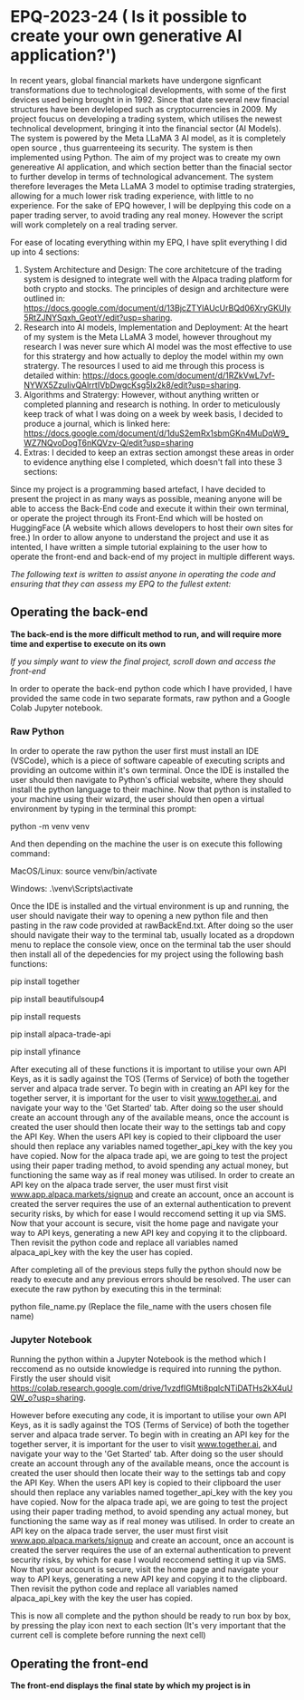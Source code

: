 # EPQ-2023-24 ( Is it possible to create your own generative AI application?')
In recent years, global financial markets have undergone signficant transformations due to technological developments, with some of the first devices used being brought in in 1992. Since that date several new finacial structures have been devleloped such as cryptocurrencies in 2009. My project foucus on developing a trading system, which utilises the newest technolical development, bringing it into the financial sector (AI Models). The system is powered by the Meta LLaMA 3 AI model, as it is completely open source , thus guarrenteeing its security. The system is then implemented using Python. The aim of my project was to create my own genereative AI application, and which section better than the finacial sector to further develop in terms of technological advancement. The system therefore leverages the Meta LLaMA 3 model to optimise trading stratergies, allowing for a much lower risk trading experience, with little to no experience. For the sake of EPQ however, I will be deplpying this code on a paper trading server, to avoid trading any real money. However the script will work completely on a real trading server.

For ease of locating everything within my EPQ, I have split everything I did up into 4 sections:

1. System Architecture and Design: The core architetcure of the trading system is designed to integrate well with the Alpaca trading platform for both crypto and stocks. The principles of design and architecture were outlined in: https://docs.google.com/document/d/13BjcZTYlAUcUrBQd06XryGKUly5RtZJNYSqxh_GeotY/edit?usp=sharing.
2. Research into AI models, Implementation and Deployment: At the heart of my system is the Meta LLaMA 3 model, however throughout my research I was never sure which AI model was the most effective to use for this stratergy and how actually to deploy the model within my own stratergy. The resources I used to aid me through this process is detailed within: https://docs.google.com/document/d/1RZkVwL7vf-NYWX5ZzuIivQAlrrtIVbDwgcKsg5lx2k8/edit?usp=sharing.
3. Algorithms and Stratergy: However, without anything written or completed planning and research is nothing. In order to meticulously keep track of what I was doing on a week by week basis, I decided to produce a journal, which is linked here: https://docs.google.com/document/d/1duS2emRx1sbmGKn4MuDqW9_WZ7NQvoDogT6nKQVzv-Q/edit?usp=sharing
4. Extras: I decided to keep an extras section amongst these areas in order to evidence anything else I completed, which doesn't fall into these 3 sections: 

Since my project is a programming based artefact, I have decided to present the project in as many ways as possible, meaning anyone will be able to access the Back-End code and execute it within their own terminal, or operate the project through its Front-End which will be hosted on HuggingFace (A website which allows developers to host their own sites for free.) In order to allow anyone to understand the project and use it as intented, I have written a simple tutorial explaining to the user how to operate the front-end and back-end of my project in multiple different ways.

*The following text is written to assist anyone in operating the code and ensuring that they can assess my EPQ to the fullest extent:*

## Operating the back-end

**The back-end is the more difficult method to run, and will require more time and expertise to execute on its own**

*If you simply want to view the final project, scroll down and access the front-end*

In order to operate the back-end python code which I have provided, I have provided the same code in two separate formats, raw python and a Google Colab Jupyter notebook.
### Raw Python
In order to operate the raw python the user first must install an IDE (VSCode), which is a piece of software capeable of executing scripts and providing an outcome within it's own terminal. Once the IDE is installed the user should then navigate to Python's official website, where they should install the python language to their machine. Now that python is installed to your machine using their wizard, the user should then open a virtual environment by typing in the terminal this prompt:

python -m venv venv

And then depending on the machine the user is on execute this following command:

MacOS/Linux: source venv/bin/activate

Windows: .\venv\Scripts\activate

Once the IDE is installed and the virtual environment is up and running, the user should navigate their way to opening a new python file and then pasting in the raw code provided at rawBackEnd.txt. After doing so the user should navigate their way to the terminal tab, usually located as a dropdown menu to replace the console view, once on the terminal tab the user should then install all of the depedencies for my project using the following bash functions:

pip install together

pip install beautifulsoup4

pip install requests

pip install alpaca-trade-api

pip install yfinance

After executing all of these functions it is important to utilise your own API Keys, as it is sadly against the TOS (Terms of Service) of both the together server and alpaca trade server. To begin with in creating an API key for the together server, it is important for the user to visit www.together.ai, and navigate your way to the 'Get Started' tab. After doing so the user should create an account through any of the available means, once the account is created the user should then locate their way to the settings tab and copy the API Key. When the users API key is copied to their clipboard the user should then replace any variables named together_api_key with the key you have copied. Now for the alpaca trade api, we are going to test the project using their paper trading method, to avoid spending any actual money, but functioning the same way as if real money was utilised. In order to create an API key on the alpaca trade server, the user must first visit www.app.alpaca.markets/signup and create an account, once an account is created the server requires the use of an external authentication to prevent security risks, by which for ease I would reccomend setting it up via SMS. Now that your account is secure, visit the home page and navigate your way to API keys, generating a new API key and copying it to the clipboard. Then revisit the python code and replace all variables named alpaca_api_key with the key the user has copied.

After completing all of the previous steps fully the python should now be ready to execute and any previous errors should be resolved. The user can execute the raw python by executing this in the terminal:

python file_name.py (Replace the file_name with the users chosen file name)

### Jupyter Notebook
Running the python within a Jupyter Notebook is the method which I reccomend as no outside knowledge is required into running the python. Firstly the user should visit https://colab.research.google.com/drive/1vzdfIGMti8pqlcNTiDATHs2kX4uUQW_o?usp=sharing.

However before executing any code, it is important to utilise your own API Keys, as it is sadly against the TOS (Terms of Service) of both the together server and alpaca trade server. To begin with in creating an API key for the together server, it is important for the user to visit www.together.ai, and navigate your way to the 'Get Started' tab. After doing so the user should create an account through any of the available means, once the account is created the user should then locate their way to the settings tab and copy the API Key. When the users API key is copied to their clipboard the user should then replace any variables named together_api_key with the key you have copied. Now for the alpaca trade api, we are going to test the project using their paper trading method, to avoid spending any actual money, but functioning the same way as if real money was utilised. In order to create an API key on the alpaca trade server, the user must first visit www.app.alpaca.markets/signup and create an account, once an account is created the server requires the use of an external authentication to prevent security risks, by which for ease I would reccomend setting it up via SMS. Now that your account is secure, visit the home page and navigate your way to API keys, generating a new API key and copying it to the clipboard. Then revisit the python code and replace all variables named alpaca_api_key with the key the user has copied.

This is now all complete and the python should be ready to run box by box, by pressing the play icon next to each section (It's very important that the current cell is complete before running the next cell)
 
## Operating the front-end

**The front-end displays the final state by which my project is in**
